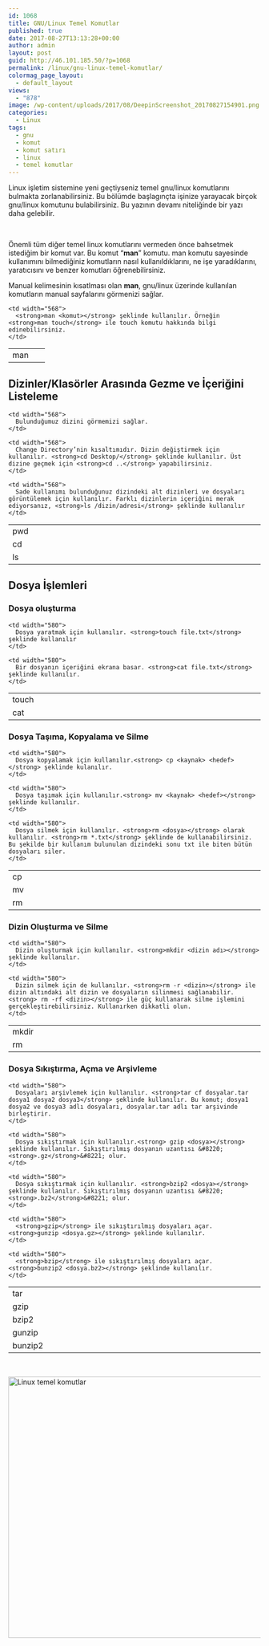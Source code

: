 ```yaml
---
id: 1068
title: GNU/Linux Temel Komutlar
published: true
date: 2017-08-27T13:13:28+00:00
author: admin
layout: post
guid: http://46.101.185.50/?p=1068
permalink: /linux/gnu-linux-temel-komutlar/
colormag_page_layout:
  - default_layout
views:
  - "878"
image: /wp-content/uploads/2017/08/DeepinScreenshot_20170827154901.png
categories:
  - Linux
tags:
  - gnu
  - komut
  - komut satırı
  - linux
  - temel komutlar
---
```

Linux işletim sistemine yeni geçtiyseniz temel gnu/linux komutlarını bulmakta zorlanabilirsiniz. Bu bölümde başlagınçta işinize yarayacak birçok gnu/linux komutunu bulabilirsiniz. Bu yazının devamı niteliğinde bir yazı daha gelebilir.

&nbsp;

Önemli tüm diğer temel linux komutlarını vermeden önce bahsetmek istediğim bir komut var. Bu komut &#8220;**man**&#8221; komutu. man komutu sayesinde kullanımını bilmediğiniz komutların nasıl kullanıldıklarını, ne işe yaradıklarını, yaratıcısını ve benzer komutları öğrenebilirsiniz.

Manual kelimesinin kısatlması olan **man**, gnu/linux üzerinde kullanılan komutların manual sayfalarını görmenizi sağlar.

<table width="643" cellspacing="0" cellpadding="4">
  <tr valign="top">
    <td width="57">
      man
    </td>
    
    <td width="568">
      <strong>man <komut></strong> şeklinde kullanılır. Örneğin <strong>man touch</strong> ile touch komutu hakkında bilgi edinebilirsiniz.
    </td>
  </tr>
</table>

## Dizinler/Klasörler Arasında Gezme ve İçeriğini Listeleme

<table width="643" cellspacing="0" cellpadding="4">
  <colgroup> <col width="57" /> <col width="568" /> </colgroup> <tr valign="top">
    <td width="57">
      pwd
    </td>
    
    <td width="568">
      Bulunduğumuz dizini görmemizi sağlar.
    </td>
  </tr>
  
  <tr valign="top">
    <td width="57">
      cd
    </td>
    
    <td width="568">
      Change Directory’nin kısaltımıdır. Dizin değiştirmek için kullanılır. <strong>cd Desktop/</strong> şeklinde kullanılır. Üst dizine geçmek için <strong>cd ..</strong> yapabilirsiniz.
    </td>
  </tr>
  
  <tr valign="top">
    <td width="57">
      ls
    </td>
    
    <td width="568">
      Sade kullanımı bulunduğunuz dizindeki alt dizinleri ve dosyaları görüntülemek için kullanılır. Farklı dizinlerin içeriğini merak ediyorsanız, <strong>ls /dizin/adresi</strong> şeklinde kullanılır
    </td>
  </tr>
</table>

## Dosya İşlemleri

### Dosya oluşturma

<table width="643" cellspacing="0" cellpadding="4">
  <colgroup> <col width="45" /> <col width="580" /> </colgroup> <tr valign="top">
    <td width="45">
      touch
    </td>
    
    <td width="580">
      Dosya yaratmak için kullanılır. <strong>touch file.txt</strong> şeklinde kullanılır
    </td>
  </tr>
  
  <tr valign="top">
    <td width="45">
      cat
    </td>
    
    <td width="580">
      Bir dosyanın içeriğini ekrana basar. <strong>cat file.txt</strong> şeklinde kullanılır.
    </td>
  </tr>
</table>

### Dosya Taşıma, Kopyalama ve Silme

<table width="643" cellspacing="0" cellpadding="4">
  <colgroup> <col width="45" /> <col width="580" /> </colgroup> <tr valign="top">
    <td width="45">
      cp
    </td>
    
    <td width="580">
      Dosya kopyalamak için kullanılır.<strong> cp <kaynak> <hedef></strong> şeklinde kulanılır.
    </td>
  </tr>
  
  <tr valign="top">
    <td width="45">
      mv
    </td>
    
    <td width="580">
      Dosya taşımak için kullanılır.<strong> mv <kaynak> <hedef></strong> şeklinde kullanılır.
    </td>
  </tr>
  
  <tr valign="top">
    <td width="45">
      rm
    </td>
    
    <td width="580">
      Dosya silmek için kullanılır. <strong>rm <dosya></strong> olarak kullanılır. <strong>rm *.txt</strong> şeklinde de kullanabilirsiniz. Bu şekilde bir kullanım bulunulan dizindeki sonu txt ile biten bütün dosyaları siler.
    </td>
  </tr>
</table>

### Dizin Oluşturma ve Silme

<table width="643" cellspacing="0" cellpadding="4">
  <colgroup> <col width="45" /> <col width="580" /> </colgroup> <tr valign="top">
    <td width="45">
      mkdir
    </td>
    
    <td width="580">
      Dizin oluşturmak için kullanılır. <strong>mkdir <dizin adı></strong> şeklinde kullanılır.
    </td>
  </tr>
  
  <tr valign="top">
    <td width="45">
      rm
    </td>
    
    <td width="580">
      Dizin silmek için de kullanılır. <strong>rm -r <dizin></strong> ile dizin altındaki alt dizin ve dosyaların silinmesi sağlanabilir.<strong> rm -rf <dizin></strong> ile güç kullanarak silme işlemini gerçekleştirebilirsiniz. Kullanırken dikkatli olun.
    </td>
  </tr>
</table>

### Dosya Sıkıştırma, Açma ve Arşivleme

<table width="643" cellspacing="0" cellpadding="4">
  <colgroup> <col width="45" /> <col width="580" /> </colgroup> <tr valign="top">
    <td width="45">
      tar
    </td>
    
    <td width="580">
      Dosyaları arşivlemek için kullanılır. <strong>tar cf dosyalar.tar dosya1 dosya2 dosya3</strong> şeklinde kullanılır. Bu komut; dosya1 dosya2 ve dosya3 adlı dosyaları, dosyalar.tar adlı tar arşivinde birleştirir.
    </td>
  </tr>
  
  <tr valign="top">
    <td width="45">
      gzip
    </td>
    
    <td width="580">
      Dosya sıkıştırmak için kullanılır.<strong> gzip <dosya></strong> şeklinde kullanılır. Sıkıştırılmış dosyanın uzantısı &#8220;<strong>.gz</strong>&#8221; olur.
    </td>
  </tr>
  
  <tr valign="top">
    <td width="45">
      bzip2
    </td>
    
    <td width="580">
      Dosya sıkıştırmak için kullanılır. <strong>bzip2 <dosya></strong> şeklinde kullanılır. Sıkıştırılmış dosyanın uzantısı &#8220;<strong>.bz2</strong>&#8221; olur.
    </td>
  </tr>
  
  <tr valign="top">
    <td width="45">
      gunzip
    </td>
    
    <td width="580">
      <strong>gzip</strong> ile sıkıştırılmış dosyaları açar. <strong>gunzip <dosya.gz></strong> şeklinde kullanılır.
    </td>
  </tr>
  
  <tr valign="top">
    <td width="45">
      bunzip2
    </td>
    
    <td width="580">
      <strong>bzip</strong> ile sıkıştırılmış dosyaları açar. <strong>bunzip2 <dosya.bz2></strong> şeklinde kullanılır.
    </td>
  </tr>
</table>

&nbsp;

<img class="aligncenter wp-image-1088 size-full" src="http://46.101.185.50/wp-content/uploads/2017/08/whygnulinuxisbetter.png" alt="Linux temel komutlar" width="600" height="521" srcset="http://localhost:8080/mysite/wp-content/uploads/2017/08/whygnulinuxisbetter.png 600w, http://localhost:8080/mysite/wp-content/uploads/2017/08/whygnulinuxisbetter-300x261.png 300w" sizes="(max-width: 600px) 100vw, 600px" />